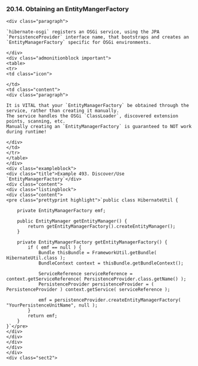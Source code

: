  ### 20.14. Obtaining an EntityMangerFactory

    <div class="paragraph">

    `hibernate-osgi` registers an OSGi service, using the JPA `PersistenceProvider` interface name, that bootstraps and creates an `EntityManagerFactory` specific for OSGi environments.

    </div>
    <div class="admonitionblock important">
    <table>
    <tr>
    <td class="icon">

    </td>
    <td class="content">
    <div class="paragraph">

    It is VITAL that your `EntityManagerFactory` be obtained through the service, rather than creating it manually.
    The service handles the OSGi `ClassLoader`, discovered extension points, scanning, etc.
    Manually creating an `EntityManagerFactory` is guaranteed to NOT work during runtime!

    </div>
    </td>
    </tr>
    </table>
    </div>
    <div class="exampleblock">
    <div class="title">Example 493. Discover/Use `EntityManagerFactory`</div>
    <div class="content">
    <div class="listingblock">
    <div class="content">
    <pre class="prettyprint highlight">`public class HibernateUtil {

        private EntityManagerFactory emf;

        public EntityManager getEntityManager() {
            return getEntityManagerFactory().createEntityManager();
        }

        private EntityManagerFactory getEntityManagerFactory() {
            if ( emf == null ) {
                Bundle thisBundle = FrameworkUtil.getBundle( HibernateUtil.class );
                BundleContext context = thisBundle.getBundleContext();

                ServiceReference serviceReference = context.getServiceReference( PersistenceProvider.class.getName() );
                PersistenceProvider persistenceProvider = ( PersistenceProvider ) context.getService( serviceReference );

                emf = persistenceProvider.createEntityManagerFactory( "YourPersistenceUnitName", null );
            }
            return emf;
        }
    }`</pre>
    </div>
    </div>
    </div>
    </div>
    </div>
    <div class="sect2">